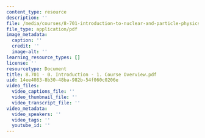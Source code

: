 ```yaml
---
content_type: resource
description: ''
file: /media/courses/8-701-introduction-to-nuclear-and-particle-physics-fall-2020/8701-0-introduction-1-course-overview.pdf
file_type: application/pdf
image_metadata:
  caption: ''
  credit: ''
  image-alt: ''
learning_resource_types: []
license: ''
resourcetype: Document
title: 8.701 - 0. Introduction - 1. Course Overview.pdf
uid: 14ee4083-8b30-48ba-982b-54f060c0206e
video_files:
  video_captions_file: ''
  video_thumbnail_file: ''
  video_transcript_file: ''
video_metadata:
  video_speakers: ''
  video_tags: ''
  youtube_id: ''
---
```

